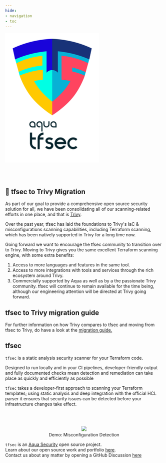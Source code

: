 ```yaml
---
hide:
- navigation
- toc
---
```


![logo](imgs/homelogo.png)

<br/>
<br/>

## 📣 tfsec to Trivy Migration

As part of our goal to provide a comprehensive open source security solution for all, we have been consolidating all of our scanning-related efforts in one place, and that is [Trivy](https://github.com/aquasecurity/trivy). 

Over the past year, tfsec has laid the foundations to Trivy's IaC & misconfigurations scanning capabilities, including Terraform scanning, which has been natively supported in Trivy for a long time now.

Going forward we want to encourage the tfsec community to transition over to Trivy. Moving to Trivy gives you the same excellent Terraform scanning engine, with some extra benefits:

1. Access to more languages and features in the same tool.
2. Access to more integrations with tools and services through the rich ecosystem around Trivy.
3. Commercially supported by Aqua as well as by a the passionate Trivy community.
tfsec will continue to remain available for the time being, although our engineering attention will be directed at Trivy going forward.

## tfsec to Trivy migration guide

For further information on how Trivy compares to tfsec and moving from tfsec to Trivy, do have a look at the [migration guide.](https://github.com/aquasecurity/tfsec/blob/master/tfsec-to-trivy-migration-guide.md)

## tfsec

`tfsec` is a static analysis security scanner for your Terraform code.

Designed to run locally and in your CI pipelines, developer-friendly output and fully documented checks mean detection and remediation can take place as quickly and efficiently as possible

`tfsec` takes a developer-first approach to scanning your Terraform templates; using static analysis and deep integration with the official HCL parser it ensures that security issues can be detected before your infrastructure changes take effect.

<br/>
<br/>


<figure style="text-align: center">
  <img src="imgs/demo.gif" width="1000">
  <figcaption>Demo: Misconfiguration Detection</figcaption>
</figure>

`tfsec` is an [Aqua Security][aquasec] open source project.  
Learn about our open source work and portfolio [here][oss].  
Contact us about any matter by opening a GitHub Discussion [here][discussions]


[aquasec]: https://aquasec.com
[oss]: https://www.aquasec.com/products/open-source-projects/
[discussions]: https://github.com/aquasecurity/tfsec/discussions

